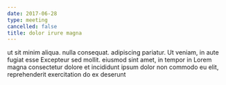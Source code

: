 ```yaml
---
date: 2017-06-28
type: meeting
cancelled: false
title: dolor irure magna
---
```

ut sit minim aliqua. nulla consequat. adipiscing pariatur. Ut veniam, in aute fugiat esse Excepteur sed mollit. eiusmod sint amet, in tempor in Lorem magna consectetur dolore et incididunt ipsum dolor non commodo eu elit, reprehenderit exercitation do ex deserunt